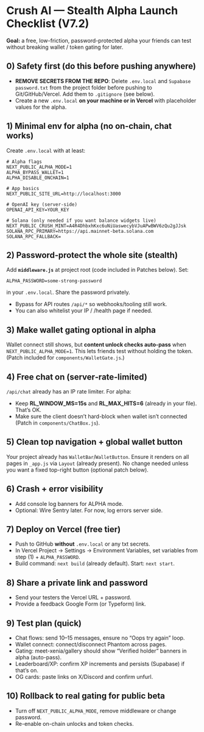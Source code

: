 # Crush AI — Stealth Alpha Launch Checklist (V7.2)
**Goal:** a free, low-friction, password-protected alpha your friends can test without breaking wallet / token gating for later.

## 0) Safety first (do this before pushing anywhere)
- **REMOVE SECRETS FROM THE REPO**: Delete `.env.local` and `Supabase password.txt` from the project folder before pushing to Git/GitHub/Vercel. Add them to `.gitignore` (see below).
- Create a new `.env.local` **on your machine or in Vercel** with placeholder values for the alpha.

## 1) Minimal env for alpha (no on‑chain, chat works)
Create `.env.local` with at least:
```
# Alpha flags
NEXT_PUBLIC_ALPHA_MODE=1
ALPHA_BYPASS_WALLET=1
ALPHA_DISABLE_ONCHAIN=1

# App basics
NEXT_PUBLIC_SITE_URL=http://localhost:3000

# OpenAI key (server-side)
OPENAI_API_KEY=YOUR_KEY

# Solana (only needed if you want balance widgets live)
NEXT_PUBLIC_CRUSH_MINT=A4R4DhbxhKxc6uNiUaswecybVJuAPwBWV6zQu2gJJsk
SOLANA_RPC_PRIMARY=https://api.mainnet-beta.solana.com
SOLANA_RPC_FALLBACK=
```

## 2) Password‑protect the whole site (stealth)
Add **`middleware.js`** at project root (code included in Patches below). Set:
```
ALPHA_PASSWORD=some-strong-password
```
in your `.env.local`. Share the password privately.

- Bypass for API routes `/api/*` so webhooks/tooling still work.
- You can also whitelist your IP / /health page if needed.

## 3) Make wallet gating optional in alpha
Wallet connect still shows, but **content unlock checks auto-pass** when `NEXT_PUBLIC_ALPHA_MODE=1`. This lets friends test without holding the token. (Patch included for `components/WalletGate.js`.)

## 4) Free chat on (server‑rate‑limited)
`/api/chat` already has an IP rate limiter. For alpha:
- Keep **RL_WINDOW_MS=15s** and **RL_MAX_HITS=6** (already in your file). That’s OK.
- Make sure the client doesn’t hard-block when wallet isn’t connected (Patch in `components/ChatBox.js`).

## 5) Clean top navigation + global wallet button
Your project already has `WalletBar`/`WalletButton`. Ensure it renders on all pages in `_app.js` via `Layout` (already present). No change needed unless you want a fixed top-right button (optional patch below).

## 6) Crash + error visibility
- Add console log banners for ALPHA mode.
- Optional: Wire Sentry later. For now, log errors server side.

## 7) Deploy on Vercel (free tier)
- Push to GitHub **without** `.env.local` or any txt secrets.
- In Vercel Project → Settings → Environment Variables, set variables from step (1) + `ALPHA_PASSWORD`.
- Build command: `next build` (already default). Start: `next start`.

## 8) Share a private link and password
- Send your testers the Vercel URL + password.
- Provide a feedback Google Form (or Typeform) link.

## 9) Test plan (quick)
- Chat flows: send 10–15 messages, ensure no “Oops try again” loop.
- Wallet connect: connect/disconnect Phantom across pages.
- Gating: meet-xenia/gallery should show “Verified holder” banners in alpha (auto-pass).
- Leaderboard/XP: confirm XP increments and persists (Supabase) if that’s on.
- OG cards: paste links on X/Discord and confirm unfurl.

## 10) Rollback to real gating for public beta
- Turn off `NEXT_PUBLIC_ALPHA_MODE`, remove middleware or change password.
- Re-enable on-chain unlocks and token checks.
